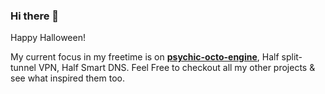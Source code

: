 ### Hi there 👋

Happy Halloween!

My current focus in my freetime is on **[psychic-octo-engine](https://github.com/zachgibbens/psychic-octo-engine)**, Half split-tunnel VPN, Half Smart DNS.
Feel Free to checkout all my other projects & see what inspired them too.

<!--
**zachgibbens/zachgibbens** is a ✨ _special_ ✨ repository because its `README.md` (this file) appears on your GitHub profile.

Here are some ideas to get you started:

- 🔭 I’m currently working on ...
- 🌱 I’m currently learning ...
- 👯 I’m looking to collaborate on ...
- 🤔 I’m looking for help with ...
- 💬 Ask me about ...
- 📫 How to reach me: ...
- 😄 Pronouns: ...
- ⚡ Fun fact: ...
-->

